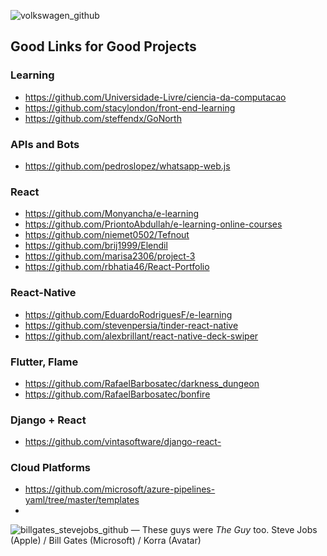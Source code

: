 ![volkswagen_github](https://user-images.githubusercontent.com/101739918/159575814-4b2c05ef-6fb3-4ace-91ff-0978514ebc17.jpg)

## Good Links for Good Projects

### Learning
- https://github.com/Universidade-Livre/ciencia-da-computacao
- https://github.com/stacylondon/front-end-learning
- https://github.com/steffendx/GoNorth

### APIs and Bots
- https://github.com/pedroslopez/whatsapp-web.js

### React
- https://github.com/Monyancha/e-learning
- https://github.com/PriontoAbdullah/e-learning-online-courses
- https://github.com/niemet0502/Tefnout
- https://github.com/brij1999/Elendil
- https://github.com/marisa2306/project-3
- https://github.com/rbhatia46/React-Portfolio

### React-Native
- https://github.com/EduardoRodriguesF/e-learning
- https://github.com/stevenpersia/tinder-react-native
- https://github.com/alexbrillant/react-native-deck-swiper

### Flutter, Flame
- https://github.com/RafaelBarbosatec/darkness_dungeon
- https://github.com/RafaelBarbosatec/bonfire

### Django + React
- https://github.com/vintasoftware/django-react-

### Cloud Platforms
- https://github.com/microsoft/azure-pipelines-yaml/tree/master/templates
- 

![billgates_stevejobs_github](https://user-images.githubusercontent.com/101739918/159575813-2a18950a-ae20-4bd1-af46-2ca0bc84b646.jpg)
— These guys were *The Guy* too. Steve Jobs (Apple) / Bill Gates (Microsoft) / Korra (Avatar)
